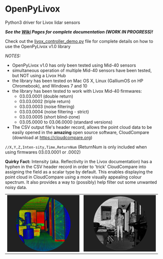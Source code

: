 # OpenPyLivox
Python3 driver for Livox lidar sensors

***See the [Wiki](../../wiki) Pages for complete documentation (WORK IN PROGRESS)!***

Check out the [livox_controller_demo.py](./livox_controller_demo.py) file for complete details on how to use the OpenPyLivox v1.0 library

*NOTES:* 
- OpenPyLivox v1.0 has only been tested using Mid-40 sensors
- simultaneous operation of multiple Mid-40 sensors have been tested, but NOT using a Livox Hub
- the library has been tested on Mac OS X, Linux (GalliumOS on HP Chromebook), and Windows 7 and 10
- the library has been tested to work with Livox Mid-40 firmwares:
  - 03.03.0001 (double return)
  - 03.03.0002 (triple return)
  - 03.03.0003 (noise filtering)
  - 03.03.0004 (noise filtering - strict)
  - 03.03.0005 (short blind-zone)
  - 03.05.0000 to 03.06.0000 (standard versions)
- The CSV output file's header record, allows the point cloud data to be easily opened in the <b>amazing</b> open source software, CloudCompare (download at https://cloudcompare.org)

`//X,Y,Z,Inten-sity,Time,ReturnNum`      (ReturnNum is only included when using firmwares 03.03.0001 or .0002)

**Quirky Fact:** Intensity (aka. Reflectivity in the Livox documentation) has a hyphen in the CSV header record in order to 'trick' CloudCompare into assigning the field as a scalar type by default. This enables displaying the point cloud in CloudCompare using a more visually appealing colour spectrum. It also provides a way to (possibly) help filter out some unwanted noisy data.

<table style="border:0px;">
  <tr style="border:0px;">
    <td style="border:0px;"><img src="./images/image1_rs.png"></td>
    <td style="border:0px;"><img src="./images/image2_rs.png"></td>
  </tr>
</table>
  
